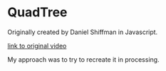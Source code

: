 # QuadTree

Originally created by Daniel Shiffman in Javascript.

[link to original video](https://www.youtube.com/watch?v=OJxEcs0w_kE)

My approach was to try to recreate it in processing. 
